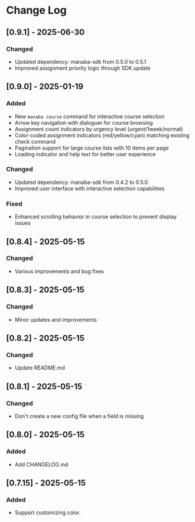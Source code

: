 # Change Log

## [0.9.1] - 2025-06-30
### Changed
- Updated dependency: manaba-sdk from 0.5.0 to 0.5.1
- Improved assignment priority logic through SDK update

## [0.9.0] - 2025-01-19
### Added
- New `manaba course` command for interactive course selection
- Arrow key navigation with dialoguer for course browsing
- Assignment count indicators by urgency level (urgent/1week/normal)
- Color-coded assignment indicators (red/yellow/cyan) matching existing check command
- Pagination support for large course lists with 10 items per page
- Loading indicator and help text for better user experience

### Changed
- Updated dependency: manaba-sdk from 0.4.2 to 0.5.0
- Improved user interface with interactive selection capabilities

### Fixed
- Enhanced scrolling behavior in course selection to prevent display issues

## [0.8.4] - 2025-05-15
### Changed
- Various improvements and bug fixes

## [0.8.3] - 2025-05-15
### Changed
- Minor updates and improvements

## [0.8.2] - 2025-05-15
### Changed
- Update README.md

## [0.8.1] - 2025-05-15
### Changed
- Don't create a new config file when a field is missing

## [0.8.0] - 2025-05-15
### Added
- Add CHANGELOG.md

## [0.7.15] - 2025-05-15
### Added
- Support customizing color.
